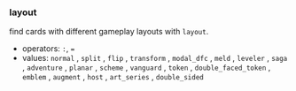 ### layout

find cards with different gameplay layouts with `layout`.
- operators: `:`, `=`
- values: `normal` , `split` , `flip` , `transform` , `modal_dfc` ,
`meld` , `leveler` , `saga` , `adventure` , `planar` ,
`scheme` , `vanguard` , `token` , `double_faced_token` ,
`emblem` , `augment` , `host` , `art_series` , `double_sided`
